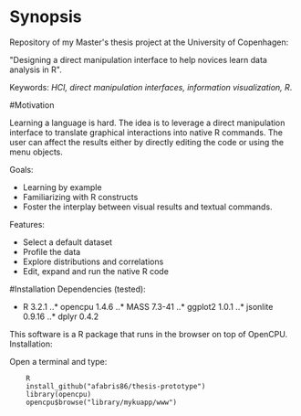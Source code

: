 # Synopsis
Repository of my Master's thesis project at the University of Copenhagen:

"Designing a direct manipulation interface to help novices learn data analysis in R".

Keywords: *HCI, direct manipulation interfaces, information visualization, R*.

#Motivation

Learning a language is hard. The idea is to leverage a direct manipulation interface to translate graphical
interactions into native R commands. The user can affect the results either by directly editing the code or using the menu objects.

Goals:

* Learning by example
* Familiarizing with R constructs
* Foster the interplay between visual results and textual commands.

Features:

* Select a default dataset 
* Profile the data
* Explore distributions and correlations
* Edit, expand and run the native R code

#Installation
Dependencies (tested):

* R 3.2.1
..* opencpu 1.4.6
..* MASS 7.3-41
..* ggplot2 1.0.1
..* jsonlite 0.9.16
..* dplyr 0.4.2

This software is a R package that runs in the browser on top of OpenCPU. Installation:

Open a terminal and type:

```
	R
	install_github("afabris86/thesis-prototype")
	library(opencpu)
	opencpu$browse("library/mykuapp/www")
```





